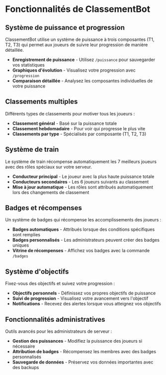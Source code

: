 # Fonctionnalités de ClassementBot

## Système de puissance et progression

ClassementBot utilise un système de puissance à trois composantes (T1, T2, T3) qui permet aux joueurs de suivre leur progression de manière détaillée.

- **Enregistrement de puissance** - Utilisez `/puissance` pour sauvegarder vos statistiques
- **Graphiques d'évolution** - Visualisez votre progression avec `/progression`
- **Comparaison détaillée** - Analysez les composantes individuelles de votre puissance

## Classements multiples

Différents types de classements pour motiver tous les joueurs :

- **Classement général** - Basé sur la puissance totale
- **Classement hebdomadaire** - Pour voir qui progresse le plus vite
- **Classements par type** - Spécialisés par composante (T1, T2, T3)

## Système de train

Le système de train récompense automatiquement les 7 meilleurs joueurs avec des rôles spéciaux sur votre serveur.

- **Conducteur principal** - Le joueur avec la plus haute puissance totale
- **Conducteurs secondaires** - Les 6 joueurs suivants au classement
- **Mise à jour automatique** - Les rôles sont attribués automatiquement lors des changements de classement

## Badges et récompenses

Un système de badges qui récompense les accomplissements des joueurs :

- **Badges automatiques** - Attribués lorsque des conditions spécifiques sont remplies
- **Badges personnalisés** - Les administrateurs peuvent créer des badges uniques
- **Vitrine de récompenses** - Affichez vos badges avec la commande `/badges`

## Système d'objectifs

Fixez-vous des objectifs et suivez votre progression :

- **Objectifs personnels** - Définissez vos propres objectifs de puissance
- **Suivi de progression** - Visualisez votre avancement vers l'objectif
- **Notifications** - Recevez des alertes lorsque vous atteignez vos objectifs

## Fonctionnalités administratives

Outils avancés pour les administrateurs de serveur :

- **Gestion des puissances** - Modifiez la puissance des joueurs si nécessaire
- **Attribution de badges** - Récompensez les membres avec des badges personnalisés
- **Sauvegarde de données** - Préservez vos données importantes avec des backups
